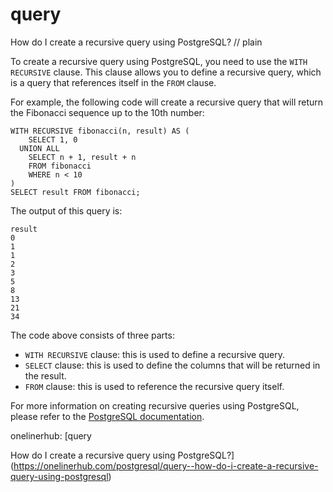 # query

How do I create a recursive query using PostgreSQL?
// plain

To create a recursive query using PostgreSQL, you need to use the `WITH RECURSIVE` clause. This clause allows you to define a recursive query, which is a query that references itself in the `FROM` clause.

For example, the following code will create a recursive query that will return the Fibonacci sequence up to the 10th number:
```
WITH RECURSIVE fibonacci(n, result) AS (
    SELECT 1, 0
  UNION ALL
    SELECT n + 1, result + n
    FROM fibonacci
    WHERE n < 10
)
SELECT result FROM fibonacci;
```

The output of this query is:
```
result
0
1
1
2
3
5
8
13
21
34
```

The code above consists of three parts:
- `WITH RECURSIVE` clause: this is used to define a recursive query.
- `SELECT` clause: this is used to define the columns that will be returned in the result.
- `FROM` clause: this is used to reference the recursive query itself.

For more information on creating recursive queries using PostgreSQL, please refer to the [PostgreSQL documentation](https://www.postgresql.org/docs/current/queries-with.html).

onelinerhub: [query

How do I create a recursive query using PostgreSQL?](https://onelinerhub.com/postgresql/query--how-do-i-create-a-recursive-query-using-postgresql)
